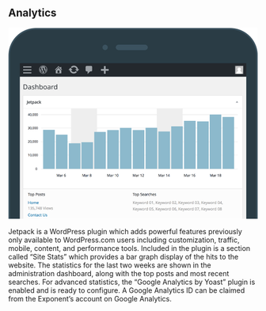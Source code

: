 ## Analytics

![](analytics.png)

Jetpack is a WordPress plugin which adds powerful features previously only available to WordPress.com users including customization, traffic, mobile, content, and performance tools. Included in the plugin is a section called “Site Stats” which provides a bar graph display of the hits to the website. The statistics for the last two weeks are shown in the administration dashboard, along with the top posts and most recent searches. For advanced statistics, the “Google Analytics by Yoast” plugin is enabled and is ready to configure. A Google Analytics ID can be claimed from the Exponent’s account on Google Analytics.
